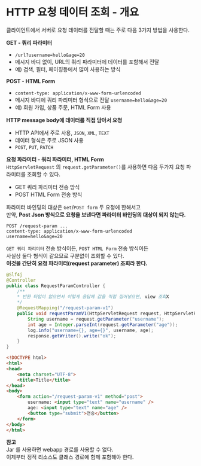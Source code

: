 HTTP 요청 데이터 조회 - 개요   
===============================   
클라이언트에서 서버로 요청 데이터를 전달할 때는 주로 다음 3가지 방법을 사용한다.

**GET - 쿼리 파라미터**
* `/url?username=hello&age=20`
* 메시지 바디 없이, URL의 쿼리 파라미터에 데이터를 포함해서 전달
* 예) 검색, 필터, 페이징등에서 많이 사용하는 방식
   
**POST - HTML Form**    
* `content-type: application/x-www-form-urlencoded`    
* 메시지 바디에 쿼리 파리미터 형식으로 전달 `username=hello&age=20`    
* 예) 회원 가입, 상품 주문, HTML Form 사용     
       
**HTTP message body에 데이터를 직접 담아서 요청** 
* HTTP API에서 주로 사용, `JSON`, `XML`, `TEXT`
* 데이터 형식은 주로 JSON 사용
* `POST`, `PUT`, `PATCH`   
  
**요청 파라미터 - 쿼리 파라미터, HTML Form**    
`HttpServletRequest` 의 `request.getParameter()`를 사용하면 다음 두가지 요청 파라미터를 조회할 수 있다.

* GET 쿼리 파리미터 전송 방식
* POST HTML Form 전송 방식
             
파라미터 바인딩의 대상은 `Get`/`POST form` 두 요청에 한해서고      
만약, **Post Json 방식으로 요청을 보낸다면 파라미터 바인딩의 대상이 되지 않는다.**        
   
```http
POST /request-param ...
content-type: application/x-www-form-urlencoded
username=hello&age=20
```  
`GET 쿼리 파리미터` 전송 방식이든, `POST HTML Form` 전송 방식이든         
사실상 둘다 형식이 같으므로 구분없이 조회할 수 있다.       
**이것을 간단히 요청 파라미터(request parameter) 조회라 한다.**                
   
```java
@Slf4j
@Controller
public class RequestParamController {
    /**
    * 반환 타입이 없으면서 이렇게 응답에 값을 직접 집어넣으면, view 조회X
    */
    @RequestMapping("/request-param-v1")
    public void requestParamV1(HttpServletRequest request, HttpServletResponse response) throws IOException {
        String username = request.getParameter("username");
        int age = Integer.parseInt(request.getParameter("age"));
        log.info("username={}, age={}", username, age);
        response.getWriter().write("ok");
    }
}
```
```html
<!DOCTYPE html>
<html>
<head>
    <meta charset="UTF-8">
    <title>Title</title>
</head>
<body>
    <form action="/request-param-v1" method="post">
        username: <input type="text" name="username" />
        age: <input type="text" name="age" />
        <button type="submit">전송</button>
    </form>
</body>
</html>
```
  
**참고**   
Jar 를 사용하면 webapp 경로를 사용할 수 없다.      
이제부터 정적 리소스도 클래스 경로에 함께 포함해야 한다.    

